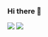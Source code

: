 ### Hi there 👋 

<!--
**chyijia/chyijia** is a ✨ _special_ ✨ repository because its `README.md` (this file) appears on your GitHub profile.

Here are some ideas to get you started:

- 🔭 I’m currently working on ...
- 🌱 I’m currently learning ...
- 👯 I’m looking to collaborate on ...
- 🤔 I’m looking for help with ...
- 💬 Ask me about ...
- 📫 How to reach me: ...
- 😄 Pronouns: ...
- ⚡ Fun fact: ...
-->

![](https://raw.githubusercontent.com/chyijia/github-stat/master/generated/overview.svg#gh-dark-mode-only)
![](https://raw.githubusercontent.com/chyijia/github-stat/master/generated/languages.svg#gh-dark-mode-only)
